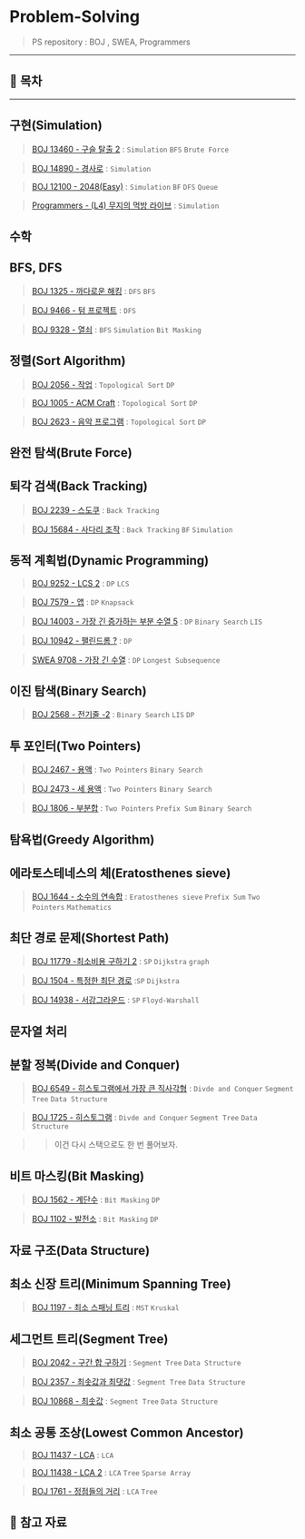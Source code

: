 
# Problem-Solving

> PS repository : BOJ , SWEA, Programmers

---
## 🤭 목차
---

## 구현(Simulation)

> [BOJ 13460 - 구슬 탈출 2](https://github.com/Rurril/Problem-Solving/blob/Test/Problem-Solving/PS/Simulation/N13460.md) : `Simulation` `BFS` `Brute Force` 

> [BOJ 14890 - 경사로](https://github.com/Rurril/Problem-Solving/blob/Test/Problem-Solving/PS/Simulation/N14890.md) : `Simulation`

> [BOJ 12100 - 2048(Easy)](https://github.com/Rurril/Problem-Solving/blob/Test/Problem-Solving/PS/Simulation/N12100.md) : `Simulation` `BF` `DFS` `Queue`

> [Programmers - (L4) 무지의 먹방 라이브](https://github.com/Rurril/Problem-Solving/blob/Test/Problem-Solving/PS/Simulation/PmuziMukbang.md) : `Simulation` 


## 수학


## BFS, DFS
> [BOJ 1325 - 까다로운 해킹](https://github.com/Rurril/Problem-Solving/blob/Test/Problem-Solving/PS/BFS_DFS/N1325.md) : `DFS` `BFS`

> [BOJ 9466 - 텀 프로젝트](https://github.com/Rurril/Problem-Solving/blob/Test/Problem-Solving/PS/BFS_DFS/N9466.md) : `DFS` 

> [BOJ 9328 - 열쇠](https://github.com/Rurril/Problem-Solving/blob/Test/Problem-Solving/PS/BFS_DFS/N9466.md) : `BFS` `Simulation` `Bit Masking`

## 정렬(Sort Algorithm)
> [BOJ 2056 - 작업](https://github.com/Rurril/Problem-Solving/blob/Test/Problem-Solving/PS/Sort/N2056.md) : `Topological Sort` `DP`

> [BOJ 1005 - ACM Craft](https://github.com/Rurril/Problem-Solving/blob/Test/Problem-Solving/PS/Sort/N1005.md) : `Topological Sort` `DP`

> [BOJ 2623 - 음악 프로그램](https://github.com/Rurril/Problem-Solving/blob/Test/Problem-Solving/PS/Sort/N2623.md) : `Topological Sort` `DP`

## 완전 탐색(Brute Force)

## 퇴각 검색(Back Tracking)
> [BOJ 2239 - 스도쿠](https://github.com/Rurril/Problem-Solving/blob/Test/Problem-Solving/PS/BackTracking/N2239.md) : `Back Tracking` 

> [BOJ 15684 - 사다리 조작](https://github.com/Rurril/Problem-Solving/blob/Test/Problem-Solving/PS/BackTracking/N15684.md) : `Back Tracking` `BF` `Simulation`

## 동적 계획법(Dynamic Programming)
> [BOJ 9252 - LCS 2](https://github.com/Rurril/Problem-Solving/blob/Test/Problem-Solving/PS/DP/N9252.md) : `DP` `LCS`

> [BOJ 7579 - 앱](https://github.com/Rurril/Problem-Solving/blob/Test/Problem-Solving/PS/DP/N7579.md) : `DP` `Knapsack`

> [BOJ 14003 - 가장 긴 증가하는 부분 수열 5](https://github.com/Rurril/Problem-Solving/blob/Test/Problem-Solving/PS/DP/N14003.md) : `DP` `Binary Search` `LIS` 

> [BOJ 10942 - 팰린드롬 ?](https://github.com/Rurril/Problem-Solving/blob/Test/Problem-Solving/PS/DP/N10942.md) : `DP`  

> [SWEA 9708 - 가장 긴 수열](https://github.com/Rurril/Problem-Solving/blob/Test/Problem-Solving/PS/DP/SW9708.md) : `DP` `Longest Subsequence` 

## 이진 탐색(Binary Search)
> [BOJ 2568 - 전기줄 -2](https://github.com/Rurril/Problem-Solving/blob/Test/Problem-Solving/PS/BinarySearch/N2568.md) : `Binary Search` `LIS` `DP`

## 투 포인터(Two Pointers)
> [BOJ 2467 - 용액](https://github.com/Rurril/Problem-Solving/blob/Test/Problem-Solving/PS/TwoPointers/N2467.md) : `Two Pointers` `Binary Search` 

> [BOJ 2473 - 세 용액](https://github.com/Rurril/Problem-Solving/blob/Test/Problem-Solving/PS/TwoPointers/N2473.md) : `Two Pointers` `Binary Search` 

> [BOJ 1806 - 부분합](https://github.com/Rurril/Problem-Solving/blob/Test/Problem-Solving/PS/TwoPointers/N1806.md) : `Two Pointers` `Prefix Sum` `Binary Search` 


## 탐욕법(Greedy Algorithm)


## 에라토스테네스의 체(Eratosthenes sieve)

> [BOJ 1644 - 소수의 연속합](https://github.com/Rurril/Problem-Solving/blob/Test/Problem-Solving/PS/Eratosthenes/N1644.md) : `Eratosthenes sieve` `Prefix Sum` `Two Pointers` `Mathematics`


## 최단 경로 문제(Shortest Path)
>  [BOJ 11779 -최소비용 구하기 2](https://github.com/Rurril/Problem-Solving/blob/Test/Problem-Solving/PS/ShortestPath/N11779.md)  : `SP` `Dijkstra` `graph`

>  [BOJ 1504 - 특정한 최단 경로](https://github.com/Rurril/Problem-Solving/blob/Test/Problem-Solving/PS/ShortestPath/N1504.md)  :`SP` `Dijkstra` 

>  [BOJ 14938 - 서강그라운드](https://github.com/Rurril/Problem-Solving/blob/Test/Problem-Solving/PS/ShortestPath/N14938.md) : `SP` `Floyd-Warshall` 

## 문자열 처리


## 분할 정복(Divide and Conquer)

>  [BOJ 6549 - 히스토그램에서 가장 큰 직사각형](https://github.com/Rurril/Problem-Solving/blob/Test/Problem-Solving/PS/DivideAndConquer/N6549.md) : `Divde and Conquer` `Segment Tree` `Data Structure` 

>  [BOJ 1725 - 히스토그램](https://github.com/Rurril/Problem-Solving/blob/Test/Problem-Solving/PS/DivideAndConquer/N1725.md) : `Divde and Conquer` `Segment Tree` `Data Structure` 

>> 이건 다시 스택으로도 한 번 풀어보자.

## 비트 마스킹(Bit Masking)

> [BOJ 1562 - 계단수](https://github.com/Rurril/Problem-Solving/blob/Test/Problem-Solving/PS/Bitmasking/N1562.md) : `Bit Masking` `DP`  

> [BOJ 1102 - 발전소](https://github.com/Rurril/Problem-Solving/blob/Test/Problem-Solving/PS/Bitmasking/N1102.md) : `Bit Masking` `DP`  

## 자료 구조(Data Structure)
## 최소 신장 트리(Minimum Spanning Tree)
> [BOJ 1197 - 최소 스패닝 트리](https://github.com/Rurril/Problem-Solving/blob/Test/Problem-Solving/PS/MST/N1197.md) : `MST` `Kruskal`
## 세그먼트 트리(Segment Tree)
> [BOJ 2042 - 구간 합 구하기](https://github.com/Rurril/Problem-Solving/blob/Test/Problem-Solving/PS/SegmentTree/N2042.md) : `Segment Tree` `Data Structure`

> [BOJ 2357 - 최솟값과 최댓값](https://github.com/Rurril/Problem-Solving/blob/Test/Problem-Solving/PS/SegmentTree/N2357.md) : `Segment Tree` `Data Structure`

> [BOJ 10868 - 최솟값](https://github.com/Rurril/Problem-Solving/blob/Test/Problem-Solving/PS/SegmentTree/N10868.md) : `Segment Tree` `Data Structure`

## 최소 공통 조상(Lowest Common Ancestor)
> [BOJ 11437 - LCA](https://github.com/Rurril/Problem-Solving/blob/Test/Problem-Solving/PS/LCA/N11437.md) : `LCA` 

> [BOJ 11438 - LCA 2](https://github.com/Rurril/Problem-Solving/blob/Test/Problem-Solving/PS/LCA/N11437.md) : `LCA` `Tree` `Sparse Array`  

> [BOJ 1761 - 정점들의 거리](https://github.com/Rurril/Problem-Solving/blob/Test/Problem-Solving/PS/LCA/N11437.md) : `LCA` `Tree`   
## 💌 참고 자료


